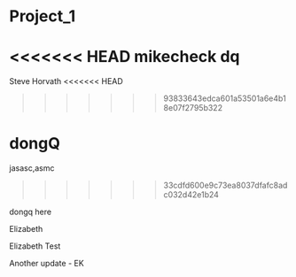 # Project_1

<<<<<<< HEAD
mikecheck dq
=======
Steve Horvath
<<<<<<< HEAD
>>>>>>> 93833643edca601a53501a6e4b18e07f2795b322

dongQ
=======

jasasc,asmc
>>>>>>> 33cdfd600e9c73ea8037dfafc8adc032d42e1b24

dongq here

Elizabeth 

Elizabeth Test

Another update - EK


